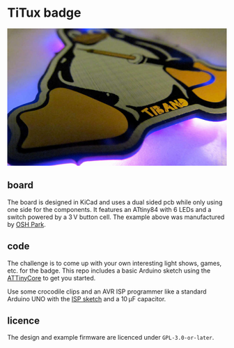 # TiTux badge

![TiTux badge](./artwork/readme-header.jpg)

## board

The board is designed in KiCad and uses a dual sided pcb while only using one side for the components. It features an ATtiny84 with 6 LEDs and a switch powered by a 3 V button cell. The example above was manufactured by [OSH Park].

## code

The challenge is to come up with your own interesting light shows, games, etc. for the badge. This repo includes a basic Arduino sketch using the [ATTinyCore] to get you started.

Use some crocodile clips and an AVR ISP programmer like a standard Arduino UNO with the [ISP sketch] and a 10 μF capacitor.

## licence

The design and example firmware are licenced under `GPL-3.0-or-later`.

[OSH Park]: https://oshpark.com/
[ATTinyCore]: https://github.com/SpenceKonde/ATTinyCore
[ISP sketch]: https://www.arduino.cc/en/tutorial/arduinoISP